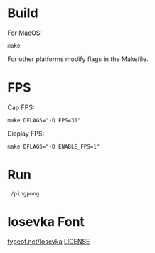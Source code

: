 # Build
For MacOS:

```
make
```
For other platforms modify flags in the Makefile.

# FPS
Cap FPS:

```
make DFLAGS="-D FPS=30"
```

Display FPS:

```
make DFLAGS="-D ENABLE_FPS=1"
```

# Run
```
./pingpong
```

# Iosevka Font
[typeof.net/Iosevka](https://typeof.net/Iosevka/)
[LICENSE](https://github.com/be5invis/Iosevka/blob/main/LICENSE.md)

